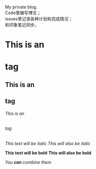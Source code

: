 My private blog.  
Code里编写博文；  
issues里记录各种计划和完成情况；   
和印象笔记同步。  


# This is an <h1> tag
## This is an <h2> tag
###### This is an <h6> tag


*This text will be italic*
_This will also be italic_

**This text will be bold**
__This will also be bold__

*You **can** combine them*
